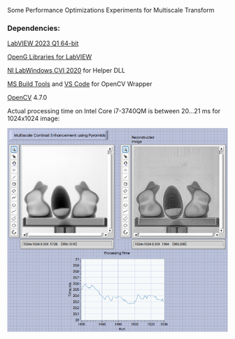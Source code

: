 Some Performance Optimizations Experiments for Multiscale Transform

### Dependencies:

[LabVIEW 2023 Q1 64-bit](https://www.ni.com/de-de/support/downloads/software-products/download.labview.html#477380)

[OpenG Libraries for LabVIEW](https://www.ni.com/de-de/support/downloads/tools-network/download.openg-libraries-for-labview.html#379041)

[NI LabWindows CVI 2020](https://www.ni.com/de-de/support/downloads/software-products/download.labwindows-cvi.html#353603) for Helper DLL

[MS Build Tools](https://visualstudio.microsoft.com/downloads/?q=build+tools) and [VS Code](https://code.visualstudio.com) for OpenCV Wrapper

[OpenCV](https://opencv.org/releases/)  4.7.0

Actual processing time on Intel Core i7-3740QM is between 20...21 ms for 1024x1024 image:

![](assets/Processing.png)
